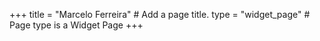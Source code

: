 +++
title = "Marcelo Ferreira"  # Add a page title.
type = "widget_page"  # Page type is a Widget Page
+++